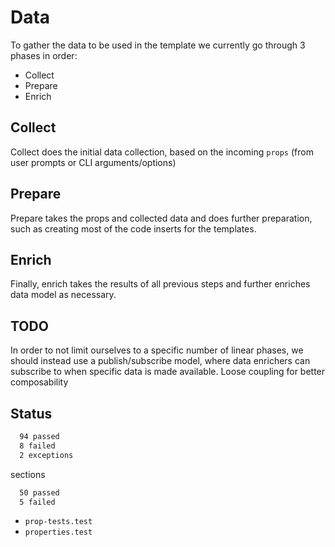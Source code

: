 # Data

To gather the data to be used in the template we currently go
through 3 phases in order:

- Collect
- Prepare
- Enrich

## Collect

Collect does the initial data collection, based on the incoming `props` (from user prompts or CLI arguments/options)

## Prepare

Prepare takes the props and collected data and does further preparation, such as creating most of the code inserts for the templates.

## Enrich

Finally, enrich takes the results of all previous steps and further enriches data model as necessary.

## TODO

In order to not limit ourselves to a specific number of linear phases, we should
instead use a publish/subscribe model, where data enrichers can subscribe to when specific data is made available. Loose coupling for better composability

## Status

```bash
  94 passed
  8 failed
  2 exceptions
```

sections

```bash
  50 passed
  5 failed
```

- `prop-tests.test`
- `properties.test`

